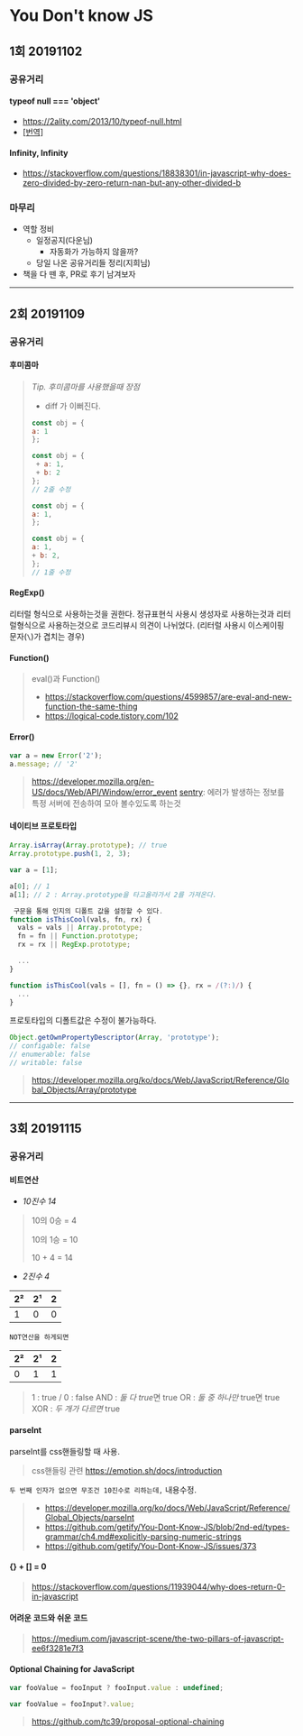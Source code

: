 # You Don't know JS

## 1회 20191102

### 공유거리

#### typeof null === 'object'

- https://2ality.com/2013/10/typeof-null.html
- [[번역]](https://github.com/FEDevelopers/tech.description/wiki/%E2%80%9Ctypeof-null%E2%80%9D%EC%9D%98-%EC%97%AD%EC%82%AC)

#### Infinity, Infinity

- https://stackoverflow.com/questions/18838301/in-javascript-why-does-zero-divided-by-zero-return-nan-but-any-other-divided-b

### 마무리

- 역할 정비
  - 일정공지(다운님)
    - 자동화가 가능하지 않을까?
  - 당일 나온 공유거리들 정리(지희님)
- 책을 다 뗀 후, PR로 후기 남겨보자

------

## 2회 20191109

### 공유거리

#### 후미콤마

> *Tip. 후미콤마를 사용했을때 장점*
>
> - diff 가 이뻐진다.
>
> ```javascript
> const obj = {
> a: 1
> };
> 
> const obj = {
>  + a: 1,
>  + b: 2
> };
> // 2줄 수정
> ```
>
> ```javascript
> const obj = {
> a: 1,
> };
> 
> const obj = {
> a: 1,
> + b: 2,
> };
> // 1줄 수정
> ```

#### RegExp()

리터럴 형식으로 사용하는것을 권한다.
정규표현식 사용시 생성자로 사용하는것과 리터럴형식으로 사용하는것으로 코드리뷰시 의견이 나뉘었다.
(리터럴 사용시 이스케이핑 문자(`\`)가 겹치는 경우)

#### Function()

> eval()과 Function()
>
> - https://stackoverflow.com/questions/4599857/are-eval-and-new-function-the-same-thing 
> - https://logical-code.tistory.com/102

#### Error()

```javascript
var a = new Error('2');
a.message; // '2'
```

> <https://developer.mozilla.org/en-US/docs/Web/API/Window/error_event>
> [sentry](<https://sentry.io/welcome/>): 에러가 발생하는 정보를 특정 서버에 전송하여 모아 볼수있도록 하는것

#### 네이티브 프로토타입

```javascript
Array.isArray(Array.prototype); // true
Array.prototype.push(1, 2, 3);

var a = [1];

a[0]; // 1
a[1]; // 2 : Array.prototype을 타고올라가서 2를 가져온다.
```

```javascript
 구문을 통해 인지의 디폴트 값을 설정할 수 있다.
function isThisCool(vals, fn, rx) {
  vals = vals || Array.prototype;
  fn = fn || Function.prototype;
  rx = rx || RegExp.prototype;

  ...
}

function isThisCool(vals = [], fn = () => {}, rx = /(?:)/) {
  ...
}
```

프로토타입의 디폴트값은 수정이 불가능하다.

```javascript
Object.getOwnPropertyDescriptor(Array, 'prototype');
// configable: false
// enumerable: false
// writable: false
```

> <https://developer.mozilla.org/ko/docs/Web/JavaScript/Reference/Global_Objects/Array/prototype>

------

## 3회 20191115

### 공유거리

#### 비트연산

- *10진수 14*

> 10의 0승 = 4
>
> 10의 1승 = 10
>
> 10 + 4 = 14

- *2진수 4*

| 2²   | 2¹   | 2    |
| ---- | ---- | ---- |
| 1    | 0    | 0    |

`NOT연산을 하게되면`

| 2²   | 2¹   | 2    |
| ---- | ---- | ---- |
| 0    | 1    | 1    |

> 1 : true / 0 : false
> AND : *둘 다 true*면 true
> OR : _둘 중 하나만_ true면 true
> XOR : _두 개가 다르면_ true

#### parseInt

parseInt를 css핸들링할 때 사용.

> css핸들링 관련
> https://emotion.sh/docs/introduction

`두 번째 인자가 없으면 무조건 10진수로 리하는데,` 내용수정.

> - https://developer.mozilla.org/ko/docs/Web/JavaScript/Reference/Global_Objects/parseInt 
> - https://github.com/getify/You-Dont-Know-JS/blob/2nd-ed/types-grammar/ch4.md#explicitly-parsing-numeric-strings
> - https://github.com/getify/You-Dont-Know-JS/issues/373

#### {} + [] = 0

> https://stackoverflow.com/questions/11939044/why-does-return-0-in-javascript

#### 어려운 코드와 쉬운 코드

> https://medium.com/javascript-scene/the-two-pillars-of-javascript-ee6f3281e7f3

#### Optional Chaining for JavaScript

```javascript
var fooValue = fooInput ? fooInput.value : undefined;
```

```javascript
var fooValue = fooInput?.value;
```

> https://github.com/tc39/proposal-optional-chaining

